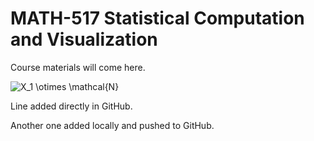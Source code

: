 
<!-- README.md is generated from README.Rmd. Please edit that file -->

# MATH-517 Statistical Computation and Visualization

<!-- badges: start -->
<!-- badges: end -->

Course materials will come here.

![
X\_1 \\otimes \\mathcal{N}
](https://latex.codecogs.com/png.image?%5Cdpi%7B110%7D&space;%5Cbg_white&space;%0AX_1%20%5Cotimes%20%5Cmathcal%7BN%7D%0A "
X_1 \otimes \mathcal{N}
")

Line added directly in GitHub.

Another one added locally and pushed to GitHub.
